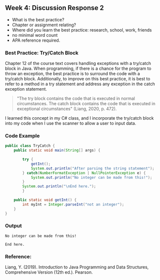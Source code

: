 ## Week 4: Discussion Response 2
- What is the best practice?
- Chapter or assignment relating?
- Where did you learn the best practice: research, school, work, friends
- no minimal word count
- APA reference required.
### Best Practice: Try/Catch Block
Chapter 12 of the course text covers handling exceptions with a try/catch block in Java. When programming, if there is a chance for the program to throw an exception, the best practice is to surround the code with a try/catch block. Additionally, to improve on this best practice, it is best to refer to a method in a try statement and address any exception in the catch exception statement. 

>"The try block contains the code that is executed in normal circumstances. The catch block contains the code that is executed in exceptional circumstances" (Liang, 2020, p. 472). 

I learned this concept in my C# class, and I incorporate the try/catch block into my code when I use the scanner to allow a user to input data.

### Code Example
``` Java
public class TryCatch {
	public static void main(String[] args) {
		
		try {
			getInt();
			System.out.println("After parsing the string statement");
		} catch(NumberFormatException | NullPointerException e) {
			System.out.println("No integer can be made from this!");
		} 
		System.out.println("\nEnd here.");
		}
	
	public static void getInt() {
		int myInt = Integer.parseInt("not an integer");
	}
}
```
### Output
``` 
No integer can be made from this!

End here.
```
### Reference:
Liang, Y. (2019). Introduction to Java Programming and Data Structures, Comprehensive Version (12th ed.). Pearson.
